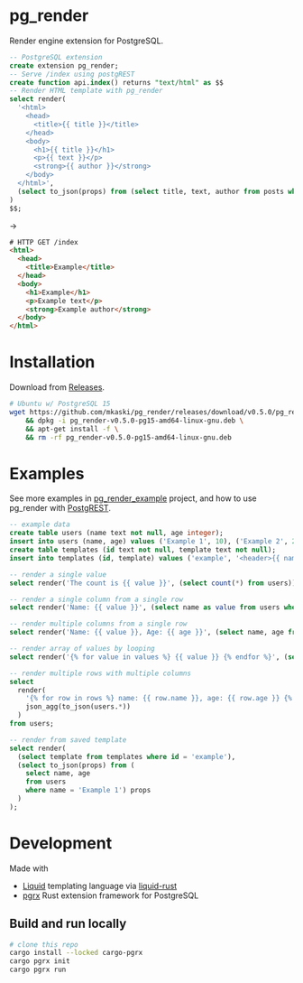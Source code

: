 # pg_render

Render engine extension for PostgreSQL.

```sql
-- PostgreSQL extension
create extension pg_render;
-- Serve /index using postgREST
create function api.index() returns "text/html" as $$
-- Render HTML template with pg_render
select render(
  '<html>
    <head>
      <title>{{ title }}</title>
    </head>
    <body>
      <h1>{{ title }}</h1>
      <p>{{ text }}</p>
      <strong>{{ author }}</strong>
    </body>
  </html>',
  (select to_json(props) from (select title, text, author from posts where id = 1) props)
)
$$;
```

->

```html
# HTTP GET /index
<html>
  <head>
    <title>Example</title>
  </head>
  <body>
    <h1>Example</h1>
    <p>Example text</p>
    <strong>Example author</strong>
  </body>
</html>
```

# Installation

Download from [Releases](https://github.com/mkaski/pg_render/releases).

```bash
# Ubuntu w/ PostgreSQL 15
wget https://github.com/mkaski/pg_render/releases/download/v0.5.0/pg_render-v0.5.0-pg15-amd64-linux-gnu.deb \
    && dpkg -i pg_render-v0.5.0-pg15-amd64-linux-gnu.deb \
    && apt-get install -f \
    && rm -rf pg_render-v0.5.0-pg15-amd64-linux-gnu.deb
```

# Examples

See more examples in [pg_render_example](https://github.com/mkaski/pg_render_example/blob/master/sql/002_products.sql) project, and how to use pg_render with [PostgREST](https://postgrest.org).

```sql
-- example data
create table users (name text not null, age integer);
insert into users (name, age) values ('Example 1', 10), ('Example 2', 20), ('Exampl 2', 30);
create table templates (id text not null, template text not null);
insert into templates (id, template) values ('example', '<header>{{ name }}</header><footer>{{ age }}</footer>');

-- render a single value
select render('The count is {{ value }}', (select count(*) from users));

-- render a single column from a single row
select render('Name: {{ value }}', (select name as value from users where name = 'Example 1'));

-- render multiple columns from a single row
select render('Name: {{ value }}, Age: {{ age }}', (select name, age from users where name = 'Example 1'));

-- render array of values by looping
select render('{% for value in values %} {{ value }} {% endfor %}', (select array(select name from users)));

-- render multiple rows with multiple columns
select
  render(
    '{% for row in rows %} name: {{ row.name }}, age: {{ row.age }} {% endfor %}',
    json_agg(to_json(users.*))
  )
from users;

-- render from saved template
select render(
  (select template from templates where id = 'example'),
  (select to_json(props) from (
    select name, age 
    from users 
    where name = 'Example 1') props
  )
);

```

# Development

Made with

- [Liquid](https://shopify.github.io/liquid/) templating language via [liquid-rust](https://github.com/cobalt-org/liquid-rust)
- [pgrx](https://github.com/pgcentralfoundation/pgrx) Rust extension framework for PostgreSQL

## Build and run locally

```bash
# clone this repo
cargo install --locked cargo-pgrx
cargo pgrx init
cargo pgrx run
```
